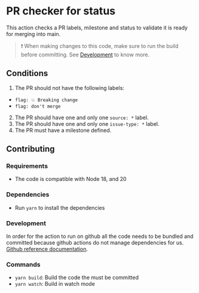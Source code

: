 # PR checker for status

This action checks a PR labels, milestone and status to validate it is ready for merging into main.

> ❗️ When making changes to this code, make sure to run the build before committing. See [Development](#development) to know more.

## Conditions

1. The PR should not have the following labels:

- `flag: 💥 Breaking change`
- `flag: don't merge`

2. The PR should have one and only one `source: *` label.
3. The PR should have one and only one `issue-type: *` label.
4. The PR must have a milestone defined.

## Contributing

### Requirements

- The code is compatible with Node 18, and 20

### Dependencies

- Run `yarn` to install the dependencies

### Development

In order for the action to run on github all the code needs to be bundled and committed because github actions do not manage dependencies for us. [Github reference documentation](https://docs.github.com/en/actions/creating-actions/creating-a-javascript-action#commit-tag-and-push-your-action-to-github).

### Commands

- `yarn build`: Build the code the must be committed
- `yarn watch`: Build in watch mode
